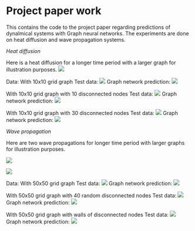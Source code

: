 # Project paper work

This contains the code to the project paper regarding predictions of dynalmical systems with Graph neural networks. The experiments are done on heat diffusion and wave propagation systems.


_Heat diffusion_

Here is a heat diffusion for a longer time period with a larger graph for illustration purposes.
![](https://github.com/axdeux/project-paper/blob/main/long_time_graph_50hot.gif)

Data:
With 10x10 grid graph
Test data:
![](https://github.com/axdeux/project-paper/blob/main/heatwave/test0.gif)
Graph network prediction:
![](https://github.com/axdeux/project-paper/blob/main/heatwave/pred0.gif)

With 10x10 grid graph with 10 disconnected nodes
Test data:
![](https://github.com/axdeux/project-paper/blob/main/heatwave/test10.gif)
Graph network prediction:
![](https://github.com/axdeux/project-paper/blob/main/heatwave/pred10.gif)

With 10x10 grid graph with 30 disconnected nodes
Test data:
![](https://github.com/axdeux/project-paper/blob/main/heatwave/test30.gif)
Graph network prediction:
![](https://github.com/axdeux/project-paper/blob/main/heatwave/pred30.gif)


_Wave propagation_

Here are two wave propagations for longer time period with larger graphs for illustration purposes.

![](https://github.com/axdeux/project-paper/blob/main/heatwave/long_time_test.gif)


![](https://github.com/axdeux/project-paper/blob/main/heatwave/long_time_test2.gif)

Data:
With 50x50 grid graph
Test data:
![](https://github.com/axdeux/project-paper/blob/main/heatwave/test_no.gif)
Graph network prediction:
![](https://github.com/axdeux/project-paper/blob/main/heatwave/prediction_no.gif)

With 50x50 grid graph with 40 random disconnected nodes
Test data:
![](https://github.com/axdeux/project-paper/blob/main/heatwave/test_rand.gif)
Graph network prediction:
![](https://github.com/axdeux/project-paper/blob/main/heatwave/prediction_rand.gif)

With 50x50 grid graph with walls of disconnected nodes
Test data:
![](https://github.com/axdeux/project-paper/blob/main/heatwave/test_topbot.gif)
Graph network prediction:
![](https://github.com/axdeux/project-paper/blob/main/heatwave/prediction_topbot.gif)

